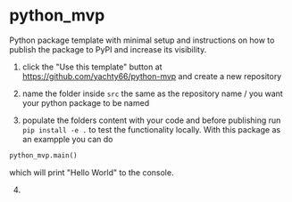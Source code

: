 # python_mvp

Python package template with minimal setup and instructions on how to publish the package to PyPI and increase its visibility.

1. click the "Use this template" button at https://github.com/yachty66/python-mvp and create a new repository

2. name the folder inside `src` the same as the repository name / you want your python package to be named

3. populate the folders content with your code and before publishing run `pip install -e .` to test the functionality locally. With this package as an exampple you can do 

```python
python_mvp.main()
```

which will print "Hello World" to the console.

4. 